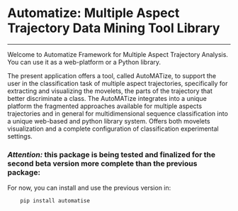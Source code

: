 # Automatize: Multiple Aspect Trajectory Data Mining Tool Library
---

Welcome to Automatize Framework for Multiple Aspect Trajectory Analysis. You can use it as a web-platform or a Python library.

The present application offers a tool, called AutoMATize, to support the user in the classification task of multiple aspect trajectories, specifically for extracting and visualizing the movelets, the parts of the trajectory that better discriminate a class. The AutoMATize integrates into a unique platform the fragmented approaches available for multiple aspects trajectories and in general for multidimensional sequence classification into a unique web-based and python library system. Offers both movelets visualization and a complete configuration of classification experimental settings.


### *Attention:* this package is being tested and finalized for the second beta version more complete than the previous package:

For now, you can install and use the previous version in:

```bash
    pip install automatise
```